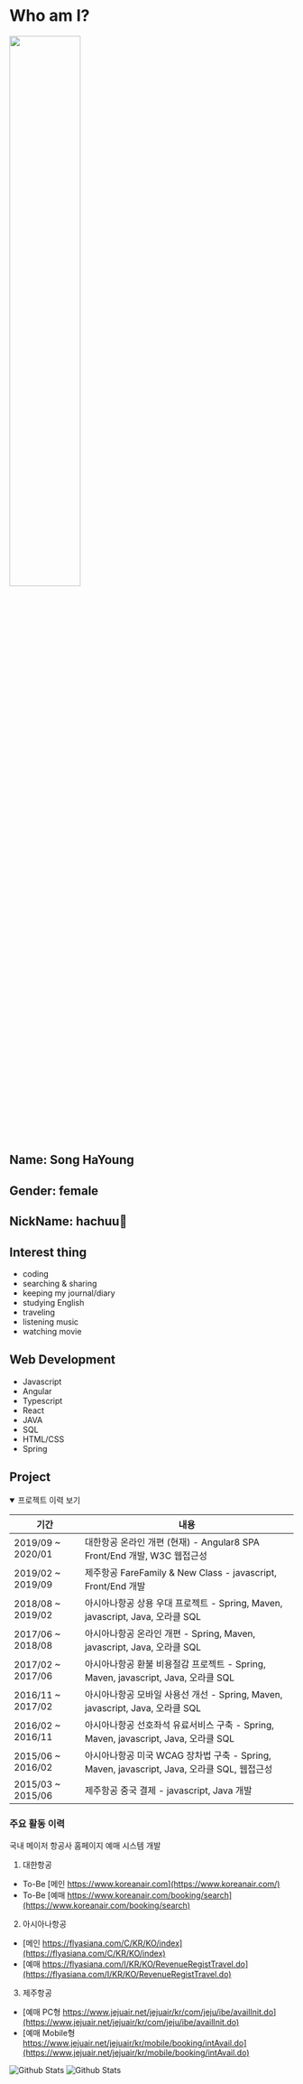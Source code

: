 # Who am I?

<img src="https://user-images.githubusercontent.com/65321592/98815547-a519d900-246a-11eb-962d-a5cc51966203.jpg" width="50%" height="50%">

## Name: Song HaYoung

## Gender: female

## NickName: hachuu💋

## Interest thing

- coding
- searching & sharing
- keeping my journal/diary
- studying English
- traveling
- listening music
- watching movie


## Web Development

* Javascript
* Angular
* Typescript
* React
* JAVA
* SQL
* HTML/CSS
* Spring

## Project
<details open>
  <summary>프로젝트 이력 보기</summary>
  <div markdown="1">
    
| 기간              | 내용                                                         |
| ----------------- | ------------------------------------------------------------ |
| 2019/09 ~ 2020/01 | 대한항공 온라인 개편 (현재) - Angular8 SPA Front/End 개발,  W3C 웹접근성       |
| 2019/02 ~ 2019/09 | 제주항공 FareFamily & New Class - javascript, Front/End 개발 |
| 2018/08 ~ 2019/02 | 아시아나항공 상용 우대 프로젝트 - Spring, Maven, javascript, Java, 오라클 SQL |
| 2017/06 ~ 2018/08 | 아시아나항공 온라인 개편 - Spring, Maven, javascript, Java, 오라클 SQL |
| 2017/02 ~ 2017/06 | 아시아나항공 환불 비용절감 프로젝트 - Spring, Maven, javascript, Java, 오라클 SQL |
| 2016/11 ~ 2017/02 | 아시아나항공 모바일 사용선 개선 - Spring, Maven, javascript, Java, 오라클 SQL |
| 2016/02 ~ 2016/11 | 아시아나항공 선호좌석 유료서비스 구축 - Spring, Maven, javascript, Java, 오라클 SQL |
| 2015/06 ~ 2016/02 | 아시아나항공 미국 WCAG 장차법 구축 - Spring, Maven, javascript, Java, 오라클 SQL, 웹접근성 |
| 2015/03 ~ 2015/06 | 제주항공 중국 결제 - javascript, Java 개발                   |

### 주요 활동 이력
국내 메이저 항공사 홈페이지 예매 시스템 개발
1. 대한항공
- To-Be [메인 https://www.koreanair.com](https://www.koreanair.com/)
- To-Be [예매 https://www.koreanair.com/booking/search](https://www.koreanair.com/booking/search)

2. 아시아나항공
- [메인 https://flyasiana.com/C/KR/KO/index](https://flyasiana.com/C/KR/KO/index)
- [예매 https://flyasiana.com/I/KR/KO/RevenueRegistTravel.do](https://flyasiana.com/I/KR/KO/RevenueRegistTravel.do)

3. 제주항공
- [예매 PC형 https://www.jejuair.net/jejuair/kr/com/jeju/ibe/availInit.do](https://www.jejuair.net/jejuair/kr/com/jeju/ibe/availInit.do)
- [예매 Mobile형 https://www.jejuair.net/jejuair/kr/mobile/booking/intAvail.do](https://www.jejuair.net/jejuair/kr/mobile/booking/intAvail.do)
  </div>
</details>


![Github Stats](https://github-readme-stats.vercel.app/api/top-langs?username=hachuu&layout=compact)
![Github Stats](https://github-readme-stats.vercel.app/api?username=hachuu&show_icons=true)
